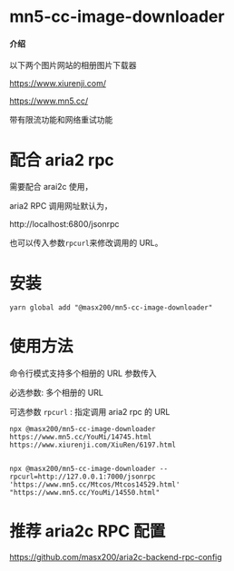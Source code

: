 # mn5-cc-image-downloader

#### 介绍

以下两个图片网站的相册图片下载器

https://www.xiurenji.com/

https://www.mn5.cc/

带有限流功能和网络重试功能

# 配合 aria2 rpc

需要配合 arai2c 使用，

aria2 RPC 调用网址默认为，

http://localhost:6800/jsonrpc

也可以传入参数`rpcurl`来修改调用的 URL。

# 安装

```
yarn global add "@masx200/mn5-cc-image-downloader"
```

# 使用方法

命令行模式支持多个相册的 URL 参数传入

必选参数: 多个相册的 URL

可选参数 `rpcurl` : 指定调用 aria2 rpc 的 URL

```
npx @masx200/mn5-cc-image-downloader https://www.mn5.cc/YouMi/14745.html https://www.xiurenji.com/XiuRen/6197.html

```

```shell

npx @masx200/mn5-cc-image-downloader --rpcurl=http://127.0.0.1:7000/jsonrpc   'https://www.mn5.cc/Mtcos/Mtcos14529.html' "https://www.mn5.cc/YouMi/14550.html"

```

# 推荐 aria2c RPC 配置

https://github.com/masx200/aria2c-backend-rpc-config
